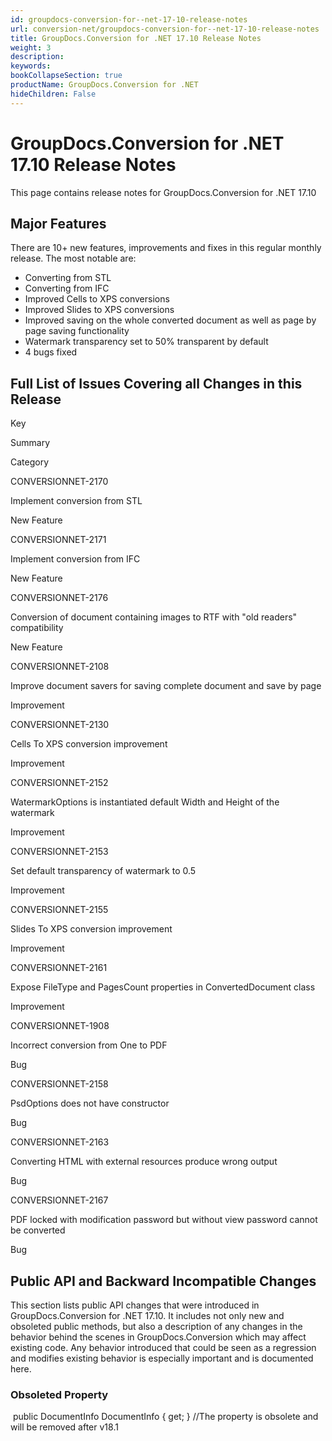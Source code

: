 ```yaml
---
id: groupdocs-conversion-for--net-17-10-release-notes
url: conversion-net/groupdocs-conversion-for--net-17-10-release-notes
title: GroupDocs.Conversion for .NET 17.10 Release Notes
weight: 3
description: 
keywords: 
bookCollapseSection: true
productName: GroupDocs.Conversion for .NET
hideChildren: False
---
```


# GroupDocs.Conversion for .NET 17.10 Release Notes


This page contains release notes for GroupDocs.Conversion for .NET 17.10

## Major Features

There are 10+ new features, improvements and fixes in this regular monthly release. The most notable are:

*   Converting from STL
*   Converting from IFC
*   Improved Cells to XPS conversions
*   Improved Slides to XPS conversions
*   Improved saving on the whole converted document as well as page by page saving functionality
*   Watermark transparency set to 50% transparent by default
*   4 bugs fixed  
      
    

## Full List of Issues Covering all Changes in this Release

Key

Summary

Category

CONVERSIONNET-2170

Implement conversion from STL

New Feature

CONVERSIONNET-2171

Implement conversion from IFC

New Feature

CONVERSIONNET-2176

Conversion of document containing images to RTF with "old readers" compatibility

New Feature

CONVERSIONNET-2108

Improve document savers for saving complete document and save by page

Improvement

CONVERSIONNET-2130

Cells To XPS conversion improvement

Improvement

CONVERSIONNET-2152

WatermarkOptions is instantiated default Width and Height of the watermark

Improvement

CONVERSIONNET-2153

Set default transparency of watermark to 0.5

Improvement

CONVERSIONNET-2155

Slides To XPS conversion improvement

Improvement

CONVERSIONNET-2161

Expose FileType and PagesCount properties in ConvertedDocument class

Improvement

CONVERSIONNET-1908

Incorrect conversion from One to PDF

Bug

CONVERSIONNET-2158

PsdOptions does not have constructor

Bug

CONVERSIONNET-2163

Converting HTML with external resources produce wrong output

Bug

CONVERSIONNET-2167

PDF locked with modification password but without view password cannot be converted

Bug

## Public API and Backward Incompatible Changes

This section lists public API changes that were introduced in GroupDocs.Conversion for .NET 17.10. It includes not only new and obsoleted public methods, but also a description of any changes in the behavior behind the scenes in GroupDocs.Conversion which may affect existing code. Any behavior introduced that could be seen as a regression and modifies existing behavior is especially important and is documented here.

### Obsoleted Property

 public DocumentInfo DocumentInfo { get; }
//The property is obsolete and will be removed after v18.1

